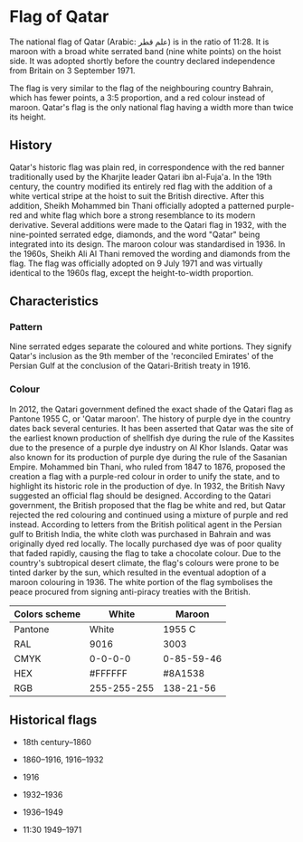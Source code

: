 # Flag of Qatar

The national flag of Qatar (Arabic: علم قطر) is in the ratio of 11:28. It is maroon with a broad white serrated band (nine white points) on the hoist side. It was adopted shortly before the country declared independence from Britain on 3 September 1971.

The flag is very similar to the flag of the neighbouring country Bahrain, which has fewer points, a 3:5 proportion, and a red colour instead of maroon. Qatar's flag is the only national flag having a width more than twice its height.

## History

Qatar's historic flag was plain red, in correspondence with the red banner traditionally used by the Kharjite leader Qatari ibn al-Fuja'a. In the 19th century, the country modified its entirely red flag with the addition of a white vertical stripe at the hoist to suit the British directive. After this addition, Sheikh Mohammed bin Thani officially adopted a patterned purple-red and white flag which bore a strong resemblance to its modern derivative. Several additions were made to the Qatari flag in 1932, with the nine-pointed serrated edge, diamonds, and the word "Qatar" being integrated into its design. The maroon colour was standardised in 1936. In the 1960s, Sheikh Ali Al Thani removed the wording and diamonds from the flag. The flag was officially adopted on 9 July 1971 and was virtually identical to the 1960s flag, except the height-to-width proportion.

## Characteristics

### Pattern

Nine serrated edges separate the coloured and white portions. They signify Qatar's inclusion as the 9th member of the 'reconciled Emirates' of the Persian Gulf at the conclusion of the Qatari-British treaty in 1916.

### Colour

In 2012, the Qatari government defined the exact shade of the Qatari flag as Pantone 1955 C, or 'Qatar maroon'. The history of purple dye in the country dates back several centuries. It has been asserted that Qatar was the site of the earliest known production of shellfish dye during the rule of the Kassites due to the presence of a purple dye industry on Al Khor Islands. Qatar was also known for its production of purple dye during the rule of the Sasanian Empire. Mohammed bin Thani, who ruled from 1847 to 1876, proposed the creation a flag with a purple-red colour in order to unify the state, and to highlight its historic role in the production of dye. In 1932, the British Navy suggested an official flag should be designed. According to the Qatari government, the British proposed that the flag be white and red, but Qatar rejected the red colouring and continued using a mixture of purple and red instead. According to letters from the British political agent in the Persian gulf to British India, the white cloth was purchased in Bahrain and was originally dyed red locally. The locally purchased dye was of poor quality that faded rapidly, causing the flag to take a chocolate colour. Due to the country's subtropical desert climate, the flag's colours were prone to be tinted darker by the sun, which resulted in the eventual adoption of a maroon colouring in 1936. The white portion of the flag symbolises the peace procured from signing anti-piracy treaties with the British.

|  Colors scheme | White       | Maroon     |
| -------------- | ----------- | ---------- |
| Pantone        | White       | 1955 C     |
| RAL            | 9016        | 3003       |
| CMYK           | 0-0-0-0     | 0-85-59-46 |
| HEX            | #FFFFFF     | #8A1538    |
| RGB            | 255-255-255 | 138-21-56  |

## Historical flags

-  18th century–1860

-  1860–1916, 1916–1932

-  1916

-  1932–1936

-   1936–1949

- 11:30  1949–1971
